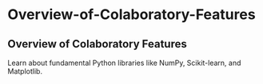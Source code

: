 # Overview-of-Colaboratory-Features
## Overview of Colaboratory Features
Learn about fundamental Python libraries like NumPy, Scikit-learn, and Matplotlib.